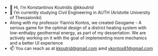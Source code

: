 - 👋 Hi, I’m Konstantinos Koutridis @kkoutrid
- 🌱 I’m currently studying Civil Engineering in AUTH (Aristotle University of Thessaloniki)
- Along with my professor Yiannis Kontos, we created Geogame - A serious game for the optimal design of a district heating system with low-enthalpy geothermal energy, as part of my dessertation. We are actively working on it with the goal of implementing more mechanics and a better UI experience 
- 📫 You can reach as at  kkoutrid@gmail.com amd ykontos81@gmail.com

<!---
kkoutrid/kkoutrid is a ✨ special ✨ repository because its `README.md` (this file) appears on your GitHub profile.
You can click the Preview link to take a look at your changes.
--->
